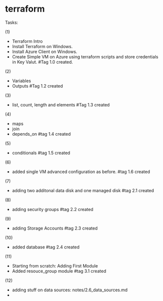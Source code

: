 # terraform
Tasks:

(1) 
- Terraform Intro
- Install Terraform on Windows.
- Install Azure Client on Windows.
- Create Simple VM on Azure using terraform scripts and store credentials in Key Valut.
#Tag 1.0 created.

(2) 
- Variables
- Outputs
#Tag 1.2 created

(3)
- list, count, length and elements
#Tag 1.3 created

(4) 
- maps
- join
- depends_on
#tag 1.4 created

(5)
- conditionals
#tag 1.5 created

(6)
- added single VM advanced configuration as before.
#tag 1.6 created

(7)
- adding two additonal data disk and one managed disk
#tag 2.1 created

(8)
- adding security groups
#tag 2.2 created

(9)
- adding Storage Accounts
#tag 2.3 created

(10)
- added database
#tag 2.4 created

(11) 
- Starting from scratch: Adding First Module
- Added resouce_group module
#tag 3.1 created

(12)
- adding stuff on data sources: notes/2.6_data_sources.md
- 